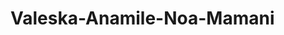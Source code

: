 # Valeska-Anamile-Noa-Mamani
<meta name="google-site-verification" content="_6nq21PAZq9sAw84gBRxShC0Src-vJzD7RMe_dgHelE" />
